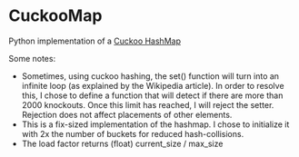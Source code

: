 # CuckooMap
Python implementation of a [Cuckoo HashMap](https://en.wikipedia.org/wiki/Cuckoo_hashing)

Some notes:

* Sometimes, using cuckoo hashing, the set() function will turn into an infinite loop (as explained by the Wikipedia article).
  In order to resolve this, I chose to define a function that will detect if there are more than 2000 knockouts.
  Once this limit has reached, I will reject the setter. Rejection does not affect placements of other elements.
* This is a fix-sized implementation of the hashmap. I chose to initialize it with 2x the number of buckets
  for reduced hash-collisions.
* The load factor returns (float) current_size / max_size

